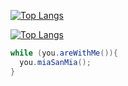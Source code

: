 [![Top Langs](https://github-readme-stats.vercel.app/api?username=Amirrezat1379&show_icons=true&theme=radical)](https://github.com/anuraghazra/github-readme-stats)

[![Top Langs](https://github-readme-stats.vercel.app/api/top-langs/?username=Amirrezat1379&layout=compact)](https://github.com/anuraghazra/github-readme-stats)

```Java
while (you.areWithMe()){
  you.miaSanMia();
}
```
